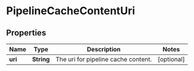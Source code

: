 # PipelineCacheContentUri

## Properties
Name | Type | Description | Notes
------------ | ------------- | ------------- | -------------
**uri** | **String** | The uri for pipeline cache content. |  [optional]
